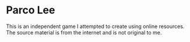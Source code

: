 
# Parco Lee 
This is an independent game I attempted to create using online resources.
The source material is from the internet and is not original to me.

